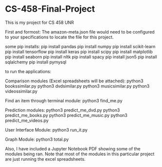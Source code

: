 # CS-458-Final-Project
This is my project for CS 458 UNR 


First and formost:
The amazon-meta.json file would need to be configured to your specifications to locate the file for this project.

some pip installs:
  pip install pandas
  pip install numpy
  pip install scikit-learn
  pip install tensorflow
  pip install keras
  pip install scipy
  pip install matplotlib
  pip install seaborn
  pip install nltk
  pip install spacy
  pip install json5
  pip install sqlalchemy
  pip install pymysql 

to run the applications:

Comparison modules (Excel spreadsheets will be attached):
python3 bookssimilar.py
python3 dvdsimilar.py
python3 musicsimilar.py
python3 videossimilar.py

Find an item through terminal module:
python3 find_me.py

Prediction modules:
python3 predict_me_dvd.py
python3 predict_me_books.py
python3 predict_me_music.py
python3 predict_me_videos.py

User Interface Module:
python3 run_it.py

Graph Module:
python3 total.py


Also, I have included a Jupyter Notebook PDF showing some of the modules being ran. Note that most of the modules in this particular project are just running the excel spreadsheets. 
